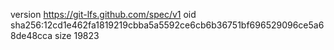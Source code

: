 version https://git-lfs.github.com/spec/v1
oid sha256:12cd1e462fa1819219cbba5a5592ce6cb6b36751bf696529096ce5a68de48cca
size 19823
